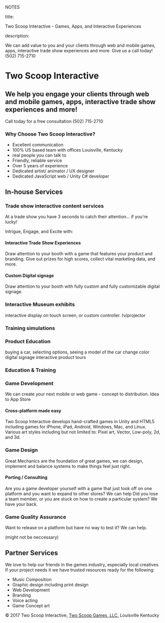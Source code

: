 NOTES

title:

Two Scoop Interactive - Games, Apps, and Interactive Experiences


description:

We can add value to you and your clients through web and mobile games, apps, interactive trade show experiences and more. Give us a call today! (502) 715-2710


# Two Scoop Interactive

## We help you engage your clients through web and mobile games, apps, interactive trade show experiences and more!

Call today for a free consultation (502) 715-2710


### Why Choose Two Scoop Interactive?

- Excellent communication
- 100% US based team with offices Louisville, Kentucky
- real people you can talk to
- Friendly, reliable service
- Over 5 years of experience
- Dedicated artist/ animator / UX designer
- Dedicated JavaScript web  / Unity C# developer






##  In-house Services


###  Trade show interactive content services

At a trade show you have 3 seconds to catch their attention... if you're lucky!

Intrigue, Engage, and Excite with:

#### Interactive Trade Show Experiences
Draw attention to your booth with a game that features your product and branding. Give out prizes for high scores, collect vital marketing data, and more.


#### Custom Digital signage
Draw attention to your booth with fully custom and  fully customizable digital signage.



###  Interactive Museum exhibits
interactive display on touch screen, or custom controller. tv/projector


### Training simulations


### Product Education
buying a car, selecting options, seeing a model of the car change color
digital signage
interactive product tours



### Education & Training



### Game Development

We can create your next mobile or web game - concept to  distribution.
Idea to App Store

#### Cross-platform made easy
Two Scoop Interactive develops hand-crafted games in Unity and HTML5 including games for iPhone, iPad, Android, Windows, Mac, and Linux.
Various art styles including but not limited to: Pixel art, Vector,  Low-poly, 2d, and 3d.

### Game Design
Great Mechanics are the foundation of great games, we can design, implement and balance systems to make things feel just right.

#### Porting / Consulting
Are you a game developer yourself with a game that just took off on one platform and you want to expand to other stores? We can help
Did you lose a team member, or you are stuck on how to create a particular system? We have your back.

### Game Quality Assurance
Want to release on a platform but have no way to test it? We can help.



(might not be neccessary)

## Partner Services
 We love to help our friends in the games industry, especially local  creatives. If your project needs it we have trusted resources ready for the following:

- Music Composition
- Graphic design including print design
- Web Development
- Branding
- Voice acting
- Game Concept art





&copy; 2017 Two Scoop Interactive, <a href="http://twoscoopgames.com" title="Two Scoop Games">Two Scoop Games, LLC.</a> Louisville Kentucky
